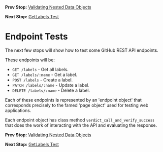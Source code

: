 <!--- GENERATED FILE, DO NOT EDIT --->
**Prev Stop:** [Validating Nested Data Objects](./NestedDataValid.md#validating-nested-data-objects)

**Next Stop:** [GetLabels Test](./GetLabels.md#getlabels-test)


# Endpoint Tests

The next few stops will show how to test some GitHub REST API endpoints.

These endpoints will be:

- `GET /labels` - Get all labels.
- `GET /labels/:name` - Get a label.
- `POST /labels` - Create a label.
- `PATCH /labels/:name` - Update a label.
- `DELETE /labels/:name` - Delete a label.

Each of these endpoints is represented by an 'endpoint object' that corresponds precisely to the famed 'page object' used for testing web applications.

Each endpoint object has class method `verdict_call_and_verify_success` that does the work of interacting with the API and evaluating the response.

**Prev Stop:** [Validating Nested Data Objects](./NestedDataValid.md#validating-nested-data-objects)

**Next Stop:** [GetLabels Test](./GetLabels.md#getlabels-test)

